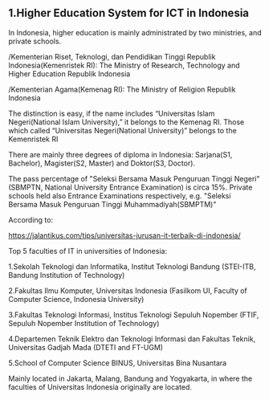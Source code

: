 ## 1.Higher Education System for ICT in Indonesia


In Indonesia, higher education is mainly administrated by two ministries, and private schools. 


/Kementerian Riset, Teknologi, dan Pendidikan Tinggi Republik Indonesia(Kemenristek RI): The Ministry of Research, Technology and Higher Education Republik Indonesia


/Kementerian Agama(Kemenag RI): The Ministry of Religion Republik Indonesia


The distinction is easy, if the name includes “Universitas Islam Negeri(National Islam University),” it belongs to the Kemenag RI. Those which called “Universitas Negeri(National University)” belongs to the Kemenristek RI


There are mainly three degrees of diploma in Indonesia: Sarjana(S1, Bachelor), Magister(S2, Master) and Doktor(S3, Doctor).


The pass percentage of "Seleksi Bersama Masuk Penguruan Tinggi Negeri"(SBMPTN, National University Entrance Examination) is circa 15%. Private schools held also Entrance Examinations respectively, e.g. "Seleksi Bersama Masuk Penguruan Tinggi Muhammadiyah(SBMPTM)"


According to:


https://jalantikus.com/tips/universitas-jurusan-it-terbaik-di-indonesia/


Top 5 faculties of IT in universities of Indonesia:


1.Sekolah Teknologi dan Informatika, Institut Teknologi Bandung (STEI-ITB, Bandung Institution of Technology)


2.Fakultas Ilmu Komputer, Universitas Indonesia (Fasilkom UI, Faculty of Computer Science, Indonesia University)


3.Fakultas Teknologi Informasi, Institus Teknologi Sepuluh Nopember (FTIF, Sepuluh Nopember Institution of Technology)


4.Departemen Teknik Elektro dan Teknologi Informasi dan Fakultas Teknik, Universitas Gadjah Mada (DTETI and FT-UGM)


5.School of Computer Science BINUS, Universitas Bina Nusantara


Mainly located in Jakarta, Malang, Bandung and Yogyakarta, in where the faculties of Universitas Indonesia originally are located.
